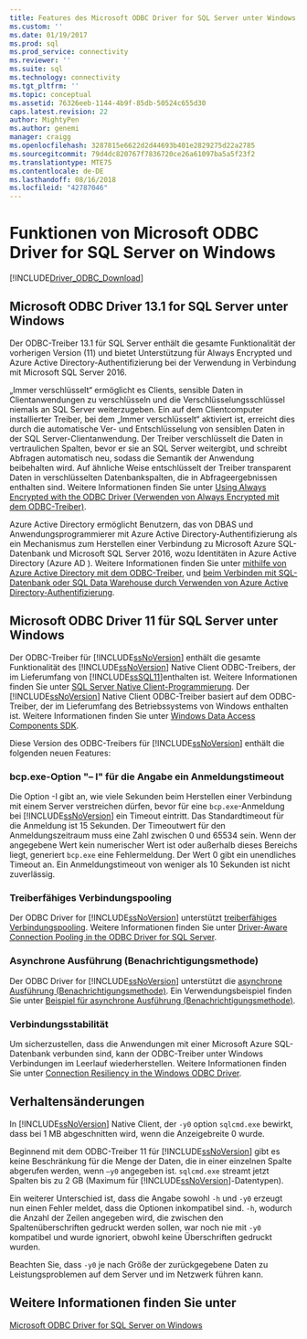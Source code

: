 ```yaml
---
title: Features des Microsoft ODBC Driver for SQL Server unter Windows | Microsoft-Dokumentation
ms.custom: ''
ms.date: 01/19/2017
ms.prod: sql
ms.prod_service: connectivity
ms.reviewer: ''
ms.suite: sql
ms.technology: connectivity
ms.tgt_pltfrm: ''
ms.topic: conceptual
ms.assetid: 76326eeb-1144-4b9f-85db-50524c655d30
caps.latest.revision: 22
author: MightyPen
ms.author: genemi
manager: craigg
ms.openlocfilehash: 3287815e6622d2d44693b401e2829275d22a2785
ms.sourcegitcommit: 79d4dc820767f7836720ce26a61097ba5a5f23f2
ms.translationtype: MTE75
ms.contentlocale: de-DE
ms.lasthandoff: 08/16/2018
ms.locfileid: "42787046"
---
```

# <a name="features-of-the-microsoft-odbc-driver-for-sql-server-on-windows"></a>Funktionen von Microsoft ODBC Driver for SQL Server on Windows
[!INCLUDE[Driver_ODBC_Download](../../../includes/driver_odbc_download.md)]

    
## <a name="microsoft-odbc-driver-131-for-sql-server-on-windows"></a>Microsoft ODBC Driver 13.1 for SQL Server unter Windows

Der ODBC-Treiber 13.1 für SQL Server enthält die gesamte Funktionalität der vorherigen Version (11) und bietet Unterstützung für Always Encrypted und Azure Active Directory-Authentifizierung bei der Verwendung in Verbindung mit Microsoft SQL Server 2016.  
  
„Immer verschlüsselt“ ermöglicht es Clients, sensible Daten in Clientanwendungen zu verschlüsseln und die Verschlüsselungsschlüssel niemals an SQL Server weiterzugeben. Ein auf dem Clientcomputer installierter Treiber, bei dem „Immer verschlüsselt“ aktiviert ist, erreicht dies durch die automatische Ver- und Entschlüsselung von sensiblen Daten in der SQL Server-Clientanwendung. Der Treiber verschlüsselt die Daten in vertraulichen Spalten, bevor er sie an SQL Server weitergibt, und schreibt Abfragen automatisch neu, sodass die Semantik der Anwendung beibehalten wird. Auf ähnliche Weise entschlüsselt der Treiber transparent Daten in verschlüsselten Datenbankspalten, die in Abfrageergebnissen enthalten sind. Weitere Informationen finden Sie unter [Using Always Encrypted with the ODBC Driver (Verwenden von Always Encrypted mit dem ODBC-Treiber)](../../../connect/odbc/using-always-encrypted-with-the-odbc-driver.md).
 
Azure Active Directory ermöglicht Benutzern, das von DBAS und Anwendungsprogrammierer mit Azure Active Directory-Authentifizierung als ein Mechanismus zum Herstellen einer Verbindung zu Microsoft Azure SQL-Datenbank und Microsoft SQL Server 2016, wozu Identitäten in Azure Active Directory (Azure AD ). Weitere Informationen finden Sie unter [mithilfe von Azure Active Directory mit dem ODBC-Treiber](../../../connect/odbc/using-azure-active-directory.md), und [beim Verbinden mit SQL-Datenbank oder SQL Data Warehouse durch Verwenden von Azure Active Directory-Authentifizierung](https://azure.microsoft.com/documentation/articles/sql-database-aad-authentication/).   
  
## <a name="microsoft-odbc-driver-11-for-sql-server-on-windows"></a>Microsoft ODBC Driver 11 für SQL Server unter Windows  

Der ODBC-Treiber für [!INCLUDE[ssNoVersion](../../../includes/ssnoversion-md.md)] enthält die gesamte Funktionalität des [!INCLUDE[ssNoVersion](../../../includes/ssnoversion-md.md)] Native Client ODBC-Treibers, der im Lieferumfang von [!INCLUDE[ssSQL11](../../../includes/sssql11-md.md)]enthalten ist. Weitere Informationen finden Sie unter [SQL Server Native Client-Programmierung](../../../relational-databases/native-client/sql-server-native-client-programming.md). Der [!INCLUDE[ssNoVersion](../../../includes/ssnoversion-md.md)] Native Client ODBC-Treiber basiert auf dem ODBC-Treiber, der im Lieferumfang des Betriebssystems von Windows enthalten ist. Weitere Informationen finden Sie unter [Windows Data Access Components SDK](http://msdn.microsoft.com/library/aa968814(VS.85).aspx).  
  
Diese Version des ODBC-Treibers für [!INCLUDE[ssNoVersion](../../../includes/ssnoversion-md.md)] enthält die folgenden neuen Features:  
  
### <a name="bcpexe-l-option-for-specifying-a-login-timeout"></a>bcp.exe-Option "– l" für die Angabe ein Anmeldungstimeout
 
Die Option -I gibt an, wie viele Sekunden beim Herstellen einer Verbindung mit einem Server verstreichen dürfen, bevor für eine `bcp.exe`-Anmeldung bei [!INCLUDE[ssNoVersion](../../../includes/ssnoversion-md.md)] ein Timeout eintritt. Das Standardtimeout für die Anmeldung ist 15 Sekunden. Der Timeoutwert für den Anmeldungszeitraum muss eine Zahl zwischen 0 und 65534 sein. Wenn der angegebene Wert kein numerischer Wert ist oder außerhalb dieses Bereichs liegt, generiert `bcp.exe` eine Fehlermeldung. Der Wert 0 gibt ein unendliches Timeout an. Ein Anmeldungstimeout von weniger als 10 Sekunden ist nicht zuverlässig.  
  
### <a name="driver-aware-connection-pooling"></a>Treiberfähiges Verbindungspooling  
Der ODBC Driver for [!INCLUDE[ssNoVersion](../../../includes/ssnoversion-md.md)] unterstützt [treiberfähiges Verbindungspooling](http://msdn.microsoft.com/library/hh405031(VS.85).aspx). Weitere Informationen finden Sie unter [Driver-Aware Connection Pooling in the ODBC Driver for SQL Server](../../../connect/odbc/windows/driver-aware-connection-pooling-in-the-odbc-driver-for-sql-server.md).  
  
### <a name="asynchronous-execution-notification-method"></a>Asynchrone Ausführung (Benachrichtigungsmethode)  
Der ODBC Driver for [!INCLUDE[ssNoVersion](../../../includes/ssnoversion-md.md)] unterstützt die [asynchrone Ausführung (Benachrichtigungsmethode)](http://msdn.microsoft.com/library/hh405038(VS.85).aspx). Ein Verwendungsbeispiel finden Sie unter [Beispiel für asynchrone Ausführung &#40;Benachrichtigungsmethode&#41;](../../../connect/odbc/windows/asynchronous-execution-notification-method-sample.md).  
  
### <a name="connection-resiliency"></a>Verbindungsstabilität
Um sicherzustellen, dass die Anwendungen mit einer Microsoft Azure SQL-Datenbank verbunden sind, kann der ODBC-Treiber unter Windows Verbindungen im Leerlauf wiederherstellen. Weitere Informationen finden Sie unter [Connection Resiliency in the Windows ODBC Driver](../../../connect/odbc/windows/connection-resiliency-in-the-windows-odbc-driver.md).  
  
## <a name="behavior-changes"></a>Verhaltensänderungen

In [!INCLUDE[ssNoVersion](../../../includes/ssnoversion-md.md)] Native Client, der `-y0` option `sqlcmd.exe` bewirkt, dass bei 1 MB abgeschnitten wird, wenn die Anzeigebreite 0 wurde.
  
Beginnend mit dem ODBC-Treiber 11 für [!INCLUDE[ssNoVersion](../../../includes/ssnoversion-md.md)] gibt es keine Beschränkung für die Menge der Daten, die in einer einzelnen Spalte abgerufen werden, wenn `–y0` angegeben ist. `sqlcmd.exe` streamt jetzt Spalten bis zu 2 GB (Maximum für [!INCLUDE[ssNoVersion](../../../includes/ssnoversion-md.md)]-Datentypen).  
  
Ein weiterer Unterschied ist, dass die Angabe sowohl `-h` und `-y0` erzeugt nun einen Fehler meldet, dass die Optionen inkompatibel sind. `-h`, wodurch die Anzahl der Zeilen angegeben wird, die zwischen den Spaltenüberschriften gedruckt werden sollen, war noch nie mit `-y0` kompatibel und wurde ignoriert, obwohl keine Überschriften gedruckt wurden.
  
Beachten Sie, dass `-y0` je nach Größe der zurückgegebene Daten zu Leistungsproblemen auf dem Server und im Netzwerk führen kann.

## <a name="see-also"></a>Weitere Informationen finden Sie unter  
[Microsoft ODBC Driver for SQL Server on Windows](../../../connect/odbc/windows/microsoft-odbc-driver-for-sql-server-on-windows.md)  
